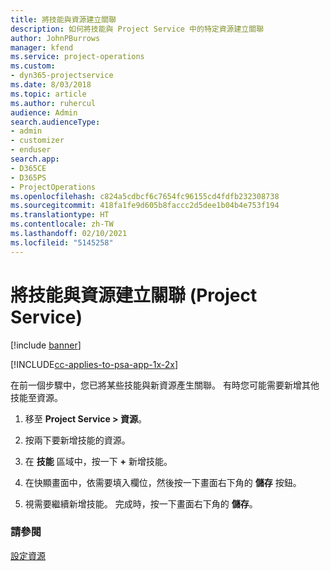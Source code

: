 ```yaml
---
title: 將技能與資源建立關聯
description: 如何將技能與 Project Service 中的特定資源建立關聯
author: JohnPBurrows
manager: kfend
ms.service: project-operations
ms.custom:
- dyn365-projectservice
ms.date: 8/03/2018
ms.topic: article
ms.author: ruhercul
audience: Admin
search.audienceType:
- admin
- customizer
- enduser
search.app:
- D365CE
- D365PS
- ProjectOperations
ms.openlocfilehash: c824a5cdbcf6c7654fc96155cd4fdfb232308738
ms.sourcegitcommit: 418fa1fe9d605b8faccc2d5dee1b04b4e753f194
ms.translationtype: HT
ms.contentlocale: zh-TW
ms.lasthandoff: 02/10/2021
ms.locfileid: "5145258"
---
```

# <a name="associate-skills-with-resources-project-service"></a>將技能與資源建立關聯 (Project Service)

[!include [banner](../includes/psa-now-project-operations.md)]

[!INCLUDE[cc-applies-to-psa-app-1x-2x](../includes/cc-applies-to-psa-app-1x-2x.md)]

在前一個步驟中，您已將某些技能與新資源產生關聯。 有時您可能需要新增其他技能至資源。  
  
1.  移至 **Project Service > 資源**。  
  
2.  按兩下要新增技能的資源。  
  
3.  在 **技能** 區域中，按一下 **+** 新增技能。  
  
4.  在快顯畫面中，依需要填入欄位，然後按一下畫面右下角的 **儲存** 按鈕。  
  
5.  視需要繼續新增技能。 完成時，按一下畫面右下角的 **儲存**。  
  
### <a name="see-also"></a>請參閱  
 [設定資源](../psa/set-up-resources.md)
